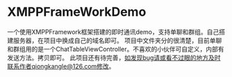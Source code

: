 # XMPPFrameWorkDemo
一个使用XMPPFramework框架搭建的即时通讯demo，支持单聊和群组。自己搭建服务器，在项目中换成自己的域名即可。
项目中文件夹分的很清楚，目前单聊和群组用的是一个ChatTableViewController。不喜欢的小伙伴可自定义，内部有发送方法。拷贝即可。
此项目还有待完善，如发现bug请或看不过眼的地方及时联系作者qiongkangle@126.com修改。
